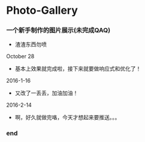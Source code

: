 Photo-Gallery
=============

### 一个新手制作的图片展示(未完成QAQ)

* 渣渣东西勿喷

October 28

* 基本上效果就完成啦，接下来就要做响应式和优化了！

2016-1-16

* 又改了一丢丢，加油加油！

2016-2-14

* 啊，好久就做完咯，今天才想起来要推送。。。

### end
